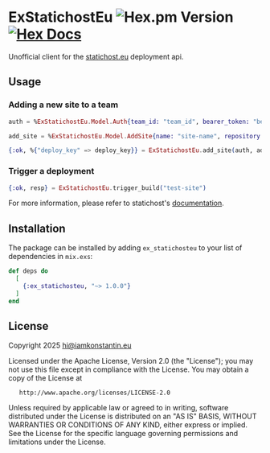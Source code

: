 # ExStatichostEu ![Hex.pm Version](https://img.shields.io/hexpm/v/ex_statichosteu) [![Hex Docs](https://img.shields.io/badge/docs-hexpm-blue.svg)](https://hexdocs.pm/ex_statichosteu/)

Unofficial client for the [statichost.eu](https://www.statichost.eu/about/) deployment api.

## Usage

### Adding a new site to a team

```elixir
auth = %ExStatichostEu.Model.Auth{team_id: "team_id", bearer_token: "bearer_token"}

add_site = %ExStatichostEu.Model.AddSite{name: "site-name", repository: "ssh://git@....git"}

{:ok, %{"deploy_key" => deploy_key}} = ExStatichostEu.add_site(auth, add_site)

```

### Trigger a deployment

```elixir
{:ok, resp} = ExStatichostEu.trigger_build("test-site")
```

For more information, please refer to statichost's [documentation](https://www.statichost.eu/docs/).

## Installation

The package can be installed by adding `ex_statichosteu` to your list of dependencies in `mix.exs`:

```elixir
def deps do
  [
    {:ex_statichosteu, "~> 1.0.0"}
  ]
end
```

## License

Copyright 2025 hi@iamkonstantin.eu

Licensed under the Apache License, Version 2.0 (the "License");
you may not use this file except in compliance with the License.
You may obtain a copy of the License at

       http://www.apache.org/licenses/LICENSE-2.0

Unless required by applicable law or agreed to in writing, software
distributed under the License is distributed on an "AS IS" BASIS,
WITHOUT WARRANTIES OR CONDITIONS OF ANY KIND, either express or implied.
See the License for the specific language governing permissions and
limitations under the License.
